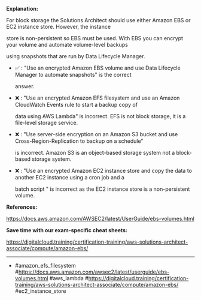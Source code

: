 **Explanation:**

For block storage the Solutions Architect should use either Amazon EBS or EC2 instance store. However, the instance

store is non-persistent so EBS must be used. With EBS you can encrypt your volume and automate volume-level backups

using snapshots that are run by Data Lifecycle Manager.

- ✅ :  "Use an encrypted Amazon EBS volume and use Data Lifecycle Manager to automate snapshots" is the correct

  answer.

- ❌ :  "Use an encrypted Amazon EFS filesystem and use an Amazon CloudWatch Events rule to start a backup copy of

  data using AWS Lambda" is incorrect. EFS is not block storage, it is a file-level storage service.

- ❌ :  "Use server-side encryption on an Amazon S3 bucket and use Cross-Region-Replication to backup on a schedule"

  is incorrect. Amazon S3 is an object-based storage system not a block-based storage system.

- ❌ :  "Use an encrypted Amazon EC2 instance store and copy the data to another EC2 instance using a cron job and a

  batch script " is incorrect as the EC2 instance store is a non-persistent volume.

**References:**

<https://docs.aws.amazon.com/AWSEC2/latest/UserGuide/ebs-volumes.html>

**Save time with our exam-specific cheat sheets:**

<https://digitalcloud.training/certification-training/aws-solutions-architect-associate/compute/amazon-ebs/>

----

- #amazon_efs_filesystem #<https://docs.aws.amazon.com/awsec2/latest/userguide/ebs-volumes.html> #aws_lambda #<https://digitalcloud.training/certification-training/aws-solutions-architect-associate/compute/amazon-ebs/> #ec2_instance_store
